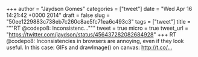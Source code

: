 
+++
author = "Jaydson Gomes"
categories = ["tweet"]
date = "Wed Apr 16 14:21:42 +0000 2014"
draft = false
slug = "50ee1229883c738eb7c260c8ae5fc71ea6c493c3"
tags = ["tweet"]
title = """RT @codepo8: Inconsistenc..."""
tweet = true
micro = true
tweet_url = "https://twitter.com/jaydson/status/456437282082684928"
+++
RT @codepo8: Inconsistencies in browsers are annoying, even if they look useful. In this case: GIFs and drawImage() on canvas: http://t.co/…
